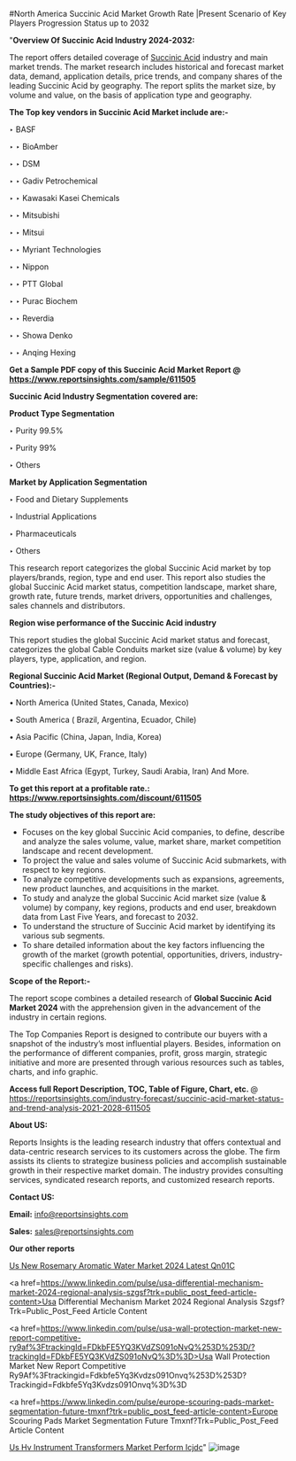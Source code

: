 #North America Succinic Acid Market Growth Rate |Present Scenario of Key Players Progression Status up to 2032

"<strong>Overview Of Succinic Acid Industry 2024-2032:</strong>

The report offers detailed coverage of <a href=https://www.reportsinsights.com/sample/611505>Succinic Acid</a> industry and main market trends. The market research includes historical and forecast market data, demand, application details, price trends, and company shares of the leading Succinic Acid by geography. The report splits the market size, by volume and value, on the basis of application type and geography.

<strong>The Top key vendors in Succinic Acid Market include are:- </strong>

‣ BASF

‣ 
‣ BioAmber

‣ 
‣ DSM

‣ 
‣ Gadiv Petrochemical

‣ 
‣ Kawasaki Kasei Chemicals

‣ 
‣ Mitsubishi

‣ 
‣ Mitsui

‣ 
‣ Myriant Technologies

‣ 
‣ Nippon

‣ 
‣ PTT Global

‣ 
‣ Purac Biochem

‣ 
‣ Reverdia

‣ 
‣ Showa Denko

‣ 
‣ Anqing Hexing

<strong>Get a Sample PDF copy of this Succinic Acid Market Report </strong><strong>@ <a href=https://www.reportsinsights.com/sample/611505 style=color:#0000ff;>https://www.reportsinsights.com/sample/611505</a> </strong>

<strong>Succinic Acid Industry Segmentation covered are:</strong>

<strong>Product Type Segmentation</strong>

‣    Purity 99.5%

‣ Purity 99%

‣ Others

<strong>Market by Application Segmentation</strong>

‣   Food and Dietary Supplements

‣ Industrial Applications

‣ Pharmaceuticals

‣ Others

This research report categorizes the global Succinic Acid market by top players/brands, region, type and end user. This report also studies the global Succinic Acid market status, competition landscape, market share, growth rate, future trends, market drivers, opportunities and challenges, sales channels and distributors.

<strong>Region wise performance of the Succinic Acid industry</strong><strong> </strong>

This report studies the global Succinic Acid market status and forecast, categorizes the global Cable Conduits market size (value &amp; volume) by key players, type, application, and region. 

<strong>Regional Succinic Acid Market (Regional Output, Demand &amp; Forecast by Countries):-</strong>

• North America (United States, Canada, Mexico)

• South America ( Brazil, Argentina, Ecuador, Chile)

• Asia Pacific (China, Japan, India, Korea)

• Europe (Germany, UK, France, Italy)

• Middle East Africa (Egypt, Turkey, Saudi Arabia, Iran) And More.

<strong>To get this report at a profitable rate.: <a href=https://www.reportsinsights.com/discount/611505 style=color:#0000ff;>https://www.reportsinsights.com/discount/611505</a></strong>

<strong>The study objectives of this report are:</strong>
<ul>
  <li>Focuses on the key global Succinic Acid companies, to define, describe and analyze the sales volume, value, market share, market competition landscape and recent development.</li>
  <li>To project the value and sales volume of Succinic Acid submarkets, with respect to key regions.</li>
  <li>To analyze competitive developments such as expansions, agreements, new product launches, and acquisitions in the market.</li>
  <li>To study and analyze the global Succinic Acid market size (value &amp; volume) by company, key regions, products and end user, breakdown data from Last Five Years, and forecast to 2032.</li>
  <li>To understand the structure of Succinic Acid market by identifying its various sub segments.</li>
  <li>To share detailed information about the key factors influencing the growth of the market (growth potential, opportunities, drivers, industry-specific challenges and risks).</li>
</ul>
<strong>Scope of the Report:-</strong><strong> </strong>

The report scope combines a detailed research of <strong>Global Succinic Acid Market 2024 </strong>with the apprehension given in the advancement of the industry in certain regions.

The Top Companies Report is designed to contribute our buyers with a snapshot of the industry’s most influential players. Besides, information on the performance of different companies, profit, gross margin, strategic initiative and more are presented through various resources such as tables, charts, and info graphic.

<strong>Access full Report Description, TOC, Table of Figure, Chart, etc. </strong>@   <a href=https://reportsinsights.com/industry-forecast/succinic-acid-market-status-and-trend-analysis-2021-2028-611505 style=color:#0000ff;>https://reportsinsights.com/industry-forecast/succinic-acid-market-status-and-trend-analysis-2021-2028-611505</a>

<strong>About US:</strong>

Reports Insights is the leading research industry that offers contextual and data-centric research services to its customers across the globe. The firm assists its clients to strategize business policies and accomplish sustainable growth in their respective market domain. The industry provides consulting services, syndicated research reports, and customized research reports.

<strong>Contact US:</strong>

<p class=""""><b>Email:</b> <a href=mailto:info@reportsinsights.com>info@reportsinsights.com</a></p>
<p class=""""><b>Sales:</b> <a href=mailto:sales@reportsinsights.com>sales@reportsinsights.com</a></p>

<strong>Our other reports</strong>

<a href=https://www.linkedin.com/pulse/us-new-rosemary-aromatic-water-market-2024-latest-qn01c/>Us New Rosemary Aromatic Water Market 2024 Latest Qn01C</a>

<a href=https://www.linkedin.com/pulse/usa-differential-mechanism-market-2024-regional-analysis-szgsf?trk=public_post_feed-article-content>Usa Differential Mechanism Market 2024 Regional Analysis Szgsf?Trk=Public_Post_Feed Article Content</a>

<a href=https://www.linkedin.com/pulse/usa-wall-protection-market-new-report-competitive-ry9af%3FtrackingId=FDkbFE5YQ3KVdZS091oNvQ%253D%253D/?trackingId=FDkbFE5YQ3KVdZS091oNvQ%3D%3D>Usa Wall Protection Market New Report Competitive Ry9Af%3Ftrackingid=Fdkbfe5Yq3Kvdzs091Onvq%253D%253D?Trackingid=Fdkbfe5Yq3Kvdzs091Onvq%3D%3D</a>

<a href=https://www.linkedin.com/pulse/europe-scouring-pads-market-segmentation-future-tmxnf?trk=public_post_feed-article-content>Europe Scouring Pads Market Segmentation Future Tmxnf?Trk=Public_Post_Feed Article Content</a>

<a href=https://www.linkedin.com/pulse/us-hv-instrument-transformers-market-perform-icjdc/>Us Hv Instrument Transformers Market Perform Icjdc</a>"
![image](https://github.com/aanak123/RIMarketer1/assets/158471119/3bc033cf-768d-48b1-950f-1a6854f86ed4)
